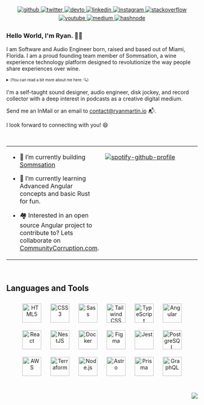 ## <div align="center"></div>

<div align="center">
<a href="https://github.com/ryancraigmartin" target="_blank">
<img src=https://img.shields.io/badge/github-%2324292e.svg?&style=for-the-badge&logo=github&logoColor=white alt=github style="margin-bottom: 5px;" />
</a>
<a href="https://twitter.com/ryancraigmartin" target="_blank">
<img src=https://img.shields.io/badge/twitter-%2300acee.svg?&style=for-the-badge&logo=twitter&logoColor=white alt=twitter style="margin-bottom: 5px;" />
</a>
<a href="https://dev.to/ryancraigmartin" target="_blank">
<img src=https://img.shields.io/badge/dev.to-%2308090A.svg?&style=for-the-badge&logo=dev.to&logoColor=white alt=devto style="margin-bottom: 5px;" />
</a>
<a href="https://linkedin.com/in/ryancraigmartin" target="_blank">
<img src=https://img.shields.io/badge/linkedin-%231E77B5.svg?&style=for-the-badge&logo=linkedin&logoColor=white alt=linkedin style="margin-bottom: 5px;" />
</a>
<a href="https://instagram.com/ryancraigmartin" target="_blank">
<img src=https://img.shields.io/badge/instagram-%23000000.svg?&style=for-the-badge&logo=instagram&logoColor=white alt=instagram style="margin-bottom: 5px;" />
</a>

<a href="https://stackoverflow.com/users/ryancraigmartin" target="_blank">
<img src=https://img.shields.io/badge/stackoverflow-%23F28032.svg?&style=for-the-badge&logo=stackoverflow&logoColor=white alt=stackoverflow style="margin-bottom: 5px;" />
</a>
<a href="https://www.youtube.com/user/ryancraigmartin" target="_blank">
<img src=https://img.shields.io/badge/youtube-%23EE4831.svg?&style=for-the-badge&logo=youtube&logoColor=white alt=youtube style="margin-bottom: 5px;" />
</a>
<a href="https://www.ryancraigmartin.medium.com" target="_blank">
<img src=https://img.shields.io/badge/medium-%23292929.svg?&style=for-the-badge&logo=medium&logoColor=white alt=medium style="margin-bottom: 5px;" />
</a>
<a href="https://hashnode.com/@ryancraigmartin" target="_blank">
<img src=https://img.shields.io/badge/hashnode-%232962FF.svg?&style=for-the-badge&logo=hashnode&logoColor=white alt=hashnode style="margin-bottom: 5px;" />
</a>

</div>

### Hello World, I'm Ryan. 👋🏼

I am Software and Audio Engineer born, raised and based out of Miami, Florida.
I am a proud founding team member of Sommsation, a wine experience technology platform designed to revolutionize the way people share experiences over wine.

<details style="font-size: 10px">
<summary>(You can read a bit more about me here. 🔍)</summary>
 I am an alumnus of Florida International University where I earned a Bachelor of Science degree in Information Technology. Shortly after graduation I started for The City of Pembroke Pines, FL but found myself spending my spare time learning about the cloud and teaching myself programming fundamentals. Spring of 2018 I decided to change course from my short-lived career in IT to pursue a career focused on Software Engineering by joining a cohort at Ironhack's Miami campus.

After graduating from Ironhack, I was hired as a Software Engineer at CareCloud starting my career testing and building next-generation Patient and Practice Management / Electronic Health Record applications for medical practices. During my time there I wore multiple hats as part of three evolving dev teams. I started by writing automated End to End test suites using Selenium, WebdriverIO, Cucumber/Gherkin, Mocha, and Chai. In a few months, I became solely responsible for writing and managing GraphQL API integration test suites using Jest, Frisby, and Joi. After working on the Automation team, I wrote Fast Healthcare Interoperability Resource (FHIR) and HIPPA compliant middleware using Golang for a subscription-based GraphQL and Express micro-service architecture. Then I started working on the Front-End/UX team, translating the elegant designs of our designers into clean, functional, workflow-driven user interfaces for a fluid Patient-Practitioner experience using React and GraphQL.

Following CareCloud's acquisition by MTBC, I started working as a Software Engineering Consultant for a small development agency in Ft. Lauderdale, focused on building mobile and web applications for clients and first-time founders looking to launch their MVP.

I am fascinated by the technologies and the people behind the services and applications we interface with day to day. I continue to stay up to date by teaching myself new tech and best practices by using online resources including Lynda/LinkedIn Learning, Scrimba, FreeCodeCamp, FrontEndMasters, Udemy, Egghead.io, and Youtube of course.
</details>

I'm a self-taught sound designer, audio engineer, disk jockey, and record collector with a deep interest in podcasts as a creative digital medium.

Send me an InMail or an email to contact@ryanmartin.io 📬.

I look forward to connecting with you! 😄

<br/>

<table><tr><td valign="top" width="50%">

- 🍷 I’m currently building [Sommsation](https://www.sommsation.com/?ic=67976597)

- 🌱 I’m currently learning Advanced Angular concepts and basic Rust for fun.

- 🏘️ Interested in an open source Angular project to contribute to? Lets collaborate on [CommunityCorruption.com](https://github.com/ryancraigmartin/communitycorruption).

</td><td valign="top" width="50%">

[![spotify-github-profile](https://spotify-github-profile.vercel.app/api/view?uid=1230181600&cover_image=true&theme=default&show_offline=false&background_color=121212&interchange=true&bar_color=03a157&bar_color_cover=true)](https://spotify-github-profile.vercel.app/api/view?uid=1230181600&redirect=true)

</td></tr></table>

<br/>

## Languages and Tools

<div align="center">
<a href="https://en.wikipedia.org/wiki/HTML5" target="_blank"><img style="margin: 10px" src="https://profilinator.rishav.dev/skills-assets/html5-original-wordmark.svg" alt="HTML5" height="50" /></a>
<a href="https://www.w3schools.com/css/" target="_blank"><img style="margin: 10px" src="https://profilinator.rishav.dev/skills-assets/css3-original-wordmark.svg" alt="CSS3" height="50" /></a>
<a href="https://sass-lang.com/" target="_blank"><img style="margin: 10px" src="https://profilinator.rishav.dev/skills-assets/sass-original.svg" alt="Sass" height="50" /></a>
<a href="https://www.tailwindcss.com/" target="_blank"><img style="margin: 10px" src="https://profilinator.rishav.dev/skills-assets/tailwindcss.svg" alt="Tailwind CSS" height="50" /></a>
<a href="https://www.typescriptlang.org/" target="_blank"><img style="margin: 10px" src="https://profilinator.rishav.dev/skills-assets/typescript-original.svg" alt="TypeScript" height="50" /></a>
<a href="https://angular.io/" target="_blank"><img style="margin: 10px" src="https://profilinator.rishav.dev/skills-assets/angularjs-original.svg" alt="Angular" height="50" /></a>
<a href="https://reactjs.org/" target="_blank"><img style="margin: 10px" src="https://profilinator.rishav.dev/skills-assets/react-original-wordmark.svg" alt="React" height="50" /></a>
<a href="https://nestjs.com/" target="_blank"><img style="margin: 10px" src="https://profilinator.rishav.dev/skills-assets/nestjs.svg" alt="NestJS" height="50" /></a>
<a href="https://www.docker.com/" target="_blank"><img style="margin: 10px" src="https://profilinator.rishav.dev/skills-assets/docker-original-wordmark.svg" alt="Docker" height="50" /></a>
<a href="https://www.figma.com/" target="_blank"><img style="margin: 10px" src="https://profilinator.rishav.dev/skills-assets/figma-icon.svg" alt="Figma" height="50" /></a>
<a href="https://www.jestjs.io/" target="_blank"><img style="margin: 10px" src="https://profilinator.rishav.dev/skills-assets/jest.svg" alt="Jest" height="50" /></a>
<a href="https://www.postgresql.org/" target="_blank"><img style="margin: 10px" src="https://profilinator.rishav.dev/skills-assets/postgresql-original-wordmark.svg" alt="PostgreSQL" height="50" /></a>
<a href="https://aws.amazon.com/" target="_blank"><img style="margin: 10px" src="https://profilinator.rishav.dev/skills-assets/amazonwebservices-original-wordmark.svg" alt="AWS" height="50" /></a>
<a href="https://www.terraform.io/" target="_blank"><img style="margin: 10px" src="https://profilinator.rishav.dev/skills-assets/terraformio-icon.svg" alt="Terraform" height="50" /></a>
<a href="https://nodejs.org/" target="_blank"><img style="margin: 10px" src="https://profilinator.rishav.dev/skills-assets/nodejs-original-wordmark.svg" alt="Node.js" height="50" /></a>
<a href="https://www.astro.build/" target="_blank"><img style="margin: 10px" src="https://profilinator.rishav.dev/skills-assets/astro.svg" alt="Astro" height="50" /></a>
<a href="https://www.prisma.io/" target="_blank"><img style="margin: 10px" src="https://profilinator.rishav.dev/skills-assets/prisma.png" alt="Prisma" height="50" /></a>
<a href="https://graphql.org/" target="_blank"><img style="margin: 10px" src="https://profilinator.rishav.dev/skills-assets/graphql.png" alt="GraphQL" height="50" /></a>
</div>

<br/>

<!-- ## Github Stats

<table><tr><td valign="top" width="50%">

<img src="https://github-readme-stats.vercel.app/api?username=ryancraigmartin&show_icons=true&count_private=true&hide_border=true" align="left" style="width: 100%" />

</td><td valign="top" width="50%">

<img src="https://github-readme-stats.vercel.app/api/top-langs/?username=ryancraigmartin&hide_border=true&layout=compact" align="left" style="width: 100%" />

</td></tr></table> -->

<br/>

<div align="right">
<img src="https://komarev.com/ghpvc/?username=ryancraigmartin&&style=flat-square" align="right" />
</div>
